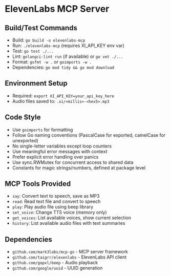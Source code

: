 # ElevenLabs MCP Server

## Build/Test Commands
- Build: `go build -o elevenlabs-mcp`
- Run: `./elevenlabs-mcp` (requires XI_API_KEY env var)
- Test: `go test ./...`
- Lint: `golangci-lint run` (if available) or `go vet ./...`
- Format: `gofmt -w .` or `goimports -w .`
- Dependencies: `go mod tidy && go mod download`

## Environment Setup
- Required: `export XI_API_KEY=your_api_key_here`
- Audio files saved to: `.xi/<millis>-<hex5>.mp3`

## Code Style
- Use `goimports` for formatting
- Follow Go naming conventions (PascalCase for exported, camelCase for unexported)
- No single-letter variables except loop counters
- Use meaningful error messages with context
- Prefer explicit error handling over panics
- Use sync.RWMutex for concurrent access to shared data
- Constants for magic strings/numbers, defined at package level

## MCP Tools Provided
- `say`: Convert text to speech, save as MP3
- `read`: Read text file and convert to speech  
- `play`: Play audio file using beep library
- `set_voice`: Change TTS voice (memory only)
- `get_voices`: List available voices, show current selection
- `history`: List available audio files with text summaries

## Dependencies
- `github.com/mark3labs/mcp-go` - MCP server framework
- `github.com/taigrr/elevenlabs` - ElevenLabs API client
- `github.com/gopxl/beep` - Audio playback
- `github.com/google/uuid` - UUID generation